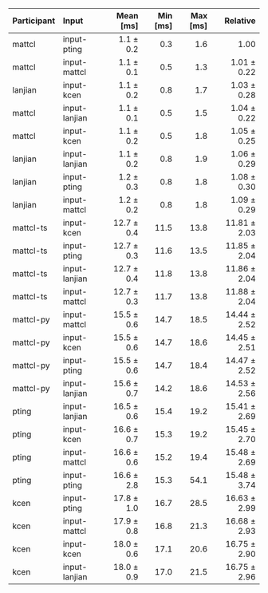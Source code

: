 | Participant | Input | Mean [ms] | Min [ms] | Max [ms] | Relative |
|:---|:---|---:|---:|---:|---:|
| mattcl | input-pting | 1.1 ± 0.2 | 0.3 | 1.6 | 1.00 |
| mattcl | input-mattcl | 1.1 ± 0.1 | 0.5 | 1.3 | 1.01 ± 0.22 |
| lanjian | input-kcen | 1.1 ± 0.2 | 0.8 | 1.7 | 1.03 ± 0.28 |
| mattcl | input-lanjian | 1.1 ± 0.1 | 0.5 | 1.5 | 1.04 ± 0.22 |
| mattcl | input-kcen | 1.1 ± 0.2 | 0.5 | 1.8 | 1.05 ± 0.25 |
| lanjian | input-lanjian | 1.1 ± 0.2 | 0.8 | 1.9 | 1.06 ± 0.29 |
| lanjian | input-pting | 1.2 ± 0.3 | 0.8 | 1.8 | 1.08 ± 0.30 |
| lanjian | input-mattcl | 1.2 ± 0.2 | 0.8 | 1.8 | 1.09 ± 0.29 |
| mattcl-ts | input-kcen | 12.7 ± 0.4 | 11.5 | 13.8 | 11.81 ± 2.03 |
| mattcl-ts | input-pting | 12.7 ± 0.3 | 11.6 | 13.5 | 11.85 ± 2.04 |
| mattcl-ts | input-lanjian | 12.7 ± 0.4 | 11.8 | 13.8 | 11.86 ± 2.04 |
| mattcl-ts | input-mattcl | 12.7 ± 0.3 | 11.7 | 13.8 | 11.88 ± 2.04 |
| mattcl-py | input-mattcl | 15.5 ± 0.6 | 14.7 | 18.5 | 14.44 ± 2.52 |
| mattcl-py | input-kcen | 15.5 ± 0.6 | 14.7 | 18.6 | 14.45 ± 2.51 |
| mattcl-py | input-pting | 15.5 ± 0.6 | 14.7 | 18.4 | 14.47 ± 2.52 |
| mattcl-py | input-lanjian | 15.6 ± 0.7 | 14.2 | 18.6 | 14.53 ± 2.56 |
| pting | input-lanjian | 16.5 ± 0.6 | 15.4 | 19.2 | 15.41 ± 2.69 |
| pting | input-kcen | 16.6 ± 0.7 | 15.3 | 19.2 | 15.45 ± 2.70 |
| pting | input-mattcl | 16.6 ± 0.6 | 15.2 | 19.4 | 15.48 ± 2.69 |
| pting | input-pting | 16.6 ± 2.8 | 15.3 | 54.1 | 15.48 ± 3.74 |
| kcen | input-pting | 17.8 ± 1.0 | 16.7 | 28.5 | 16.63 ± 2.99 |
| kcen | input-mattcl | 17.9 ± 0.8 | 16.8 | 21.3 | 16.68 ± 2.93 |
| kcen | input-kcen | 18.0 ± 0.6 | 17.1 | 20.6 | 16.75 ± 2.90 |
| kcen | input-lanjian | 18.0 ± 0.9 | 17.0 | 21.5 | 16.75 ± 2.96 |
